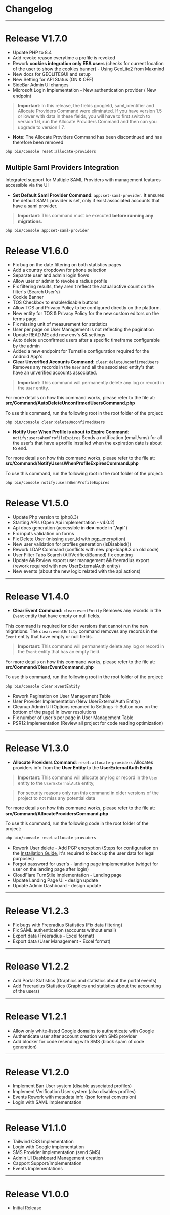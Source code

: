# Changelog
---

# Release V1.7.0

- Update PHP to 8.4
- Add revoke reason everytime a profile is revoked
- Rework **cookies integration only EEA users** (checks for current location of the user to show the cookies banner) -
  Using
  GeoLite2 from Maxmind
- New docs for GEOLITEGUI and setup
- New Setting for API Status (ON & OFF)
- SideBar Admin UI changes
- Microsoft Login Implementation - New authentication provider / New endpoint

> **Important**: In this release, the fields googleId, saml_identifier and Allocate Providers Command were eliminated.
> If you have version 1.5 or lower with data in these fields, you will have to first switch to version 1.6,
> run the Allocate Providers Command and then can you upgrade to version 1.7.

- **Note**: The Allocate Providers Command has been discontinued and has therefore been removed

```Bash
php bin/console reset:allocate-providers
```

## Multiple Saml Providers Integration

Integrated support for Multiple SAML Providers with management features accessible via the UI

- **Set Default Saml Provider Command**: `app:set-saml-provider`. It ensures the default SAML provider is set, only if
  exist
  associated accounts that have a saml provider.

> **Important**: This command must be executed **before running any migrations**.

```bash
php bin/console app:set-saml-provider
```

# Release V1.6.0

- Fix bug on the date filtering on both statistics pages
- Add a country dropdown for phone selection
- Separate user and admin login flows
- Allow user or admin to revoke a radius profile
- Fix filtering results, they aren't reflect the actual active count on the filter's (Search User's)
- Cookie Banner
- TOS Checkbox to enable/disable buttons
- Allow TOS and Privacy Policy to be configured directly on the platform.
- New entity for TOS & Privacy Policy for the new custom editors on the terms page.
- Fix missing unit of measurement for statistics
- User per page on User Management is not reflecting the pagination
- Update READ.ME add new env's && settings
- Auto delete unconfirmed users after a specific timeframe configurable by the admin
- Added a new endpoint for Turnstile configuration required for the Android App's
- **Clear Unverified Accounts Command**: `clear:deleteUnconfirmedUsers` Removes any records in the `User` and all the
  associated entity's that have an unverified accounts associated.

> **Important**: This command will permanently delete any log or record in the `User` entity.

For more details on how this command works, please refer to the file at:
**src/Command/AutoDeleteUnconfirmedUsersCommand.php**

To use this command, run the following root in the root folder of the project:

```bash
php bin/console clear:deleteUnconfirmedUsers
```

- **Notify User When Profile is about to Expire Command**: `notify:usersWhenProfileExpires` Sends a notification
  (email/sms) for all the user's that have a profile installed when the expiration date is about to end.

For more details on how this command works, please refer to the file at:
**src/Command/NotifyUsersWhenProfileExpiresCommand.php**

To use this command, run the following root in the root folder of the project:

```bash
php bin/console notify:usersWhenProfileExpires
```

# Release V1.5.0

- Update Php version to (php8.3)
- Starting APIs (Open Api implementation - v4.0.2)
- Api docs generation (accessible in **dev** mode in "**/api**")
- Fix inputs validation on forms
- Fix Delete User (missing user_id with pgp_encryption)
- New user validation for profiles generation (isDisabled())
- Rework LDAP Command (conflicts with new php-ldap8.3 on old code)
- User Filter Tabs Search (All/Verified/Banned) fix counting
- Update && Review export user management && freeradius export (rework required with new UserExternalAuth entity)
- New events (about the new logic related with the api actions)

---

# Release V1.4.0

- **Clear Event Command**: `clear:eventEntity` Removes any records in the `Event` entity that have empty or null fields.

This command is required for older versions that cannot run the new migrations. The `clear:eventEntity` command removes
any records in the `Event` entity that have empty or null fields.

> **Important**: This command will permanently delete any log or record in the `Event` entity that has an empty field.

For more details on how this command works, please refer to the file at:
**src/Command/ClearEventCommand.php**

To use this command, run the following root in the root folder of the project:

```bash
php bin/console clear:eventEntity
```

- Rework Pagination on User Management Table
- User Provider Implementation (New UserExternalAuth Entity)
- Cleanup Admin UI (Options renamed to Settings -> Button now on the bottom of the page) in lower resolutions
- Fix number of user's per page in User Management Table
- PSR12 Implementation (Review all project for code reading optimization)

---

# Release V1.3.0

- **Allocate Providers Command**: `reset:allocate-providers` Allocates providers info from the **User
  Entity** to the **UserExternalAuth Entity**

> **Important**: This command will allocate any log or record in the `User` entity to the `UserExternalAuth` entity,

> For security reasons only run this command in older versions of the project to not miss any potential data

For more details on how this command works, please refer to the file at:
**src/Command/AllocateProvidersCommand.php**

To use this command, run the following code in the root folder of the project:

```bash
php bin/console reset:allocate-providers
```

- Rework User delete - Add PGP encryption (Steps for configuration on the [Installation Guide](INSTALATION.md), it's
  required to back up the user data for legal purposes)
- Forgot password for user's - landing page implementation (widget for user on the landing page after login)
- CloudFlare TurnStile Implementation - Landing page
- Update Landing Page UI - design update
- Update Admin Dashboard - design update

---

# Release V1.2.3

- Fix bugs with Freeradius Statistics (Fix data filtering)
- Fix SAML authentication (accounts without email)
- Export data (Freeradius - Excel format)
- Export data (User Management - Excel format)

---

# Release V1.2.2

- Add Portal Statistics (Graphics and statistics about the portal events)
- Add Freeradius Statistics (Graphics and statistics about the accounting of the users)

---

# Release V1.2.1

- Allow only white-listed Google domains to authenticate with Google
- Authenticate user after account creation with SMS provider
- Add blocker for code resending with SMS (block spam of code generation)

---

# Release V1.2.0

- Implement Ban User system (disable associated profiles)
- Implement Verification User system (also disables profiles)
- Events Rework with metadata info (json format conversion)
- Login with SAML Implementation

---

# Release V1.1.0

- Tailwind CSS Implementation
- Login with Google implementation
- SMS Provider implementation (send SMS)
- Admin UI Dashboard Management creation
- Capport Support/Implementation
- Events Implementations

---

# Release V1.0.0

- Initial Release
